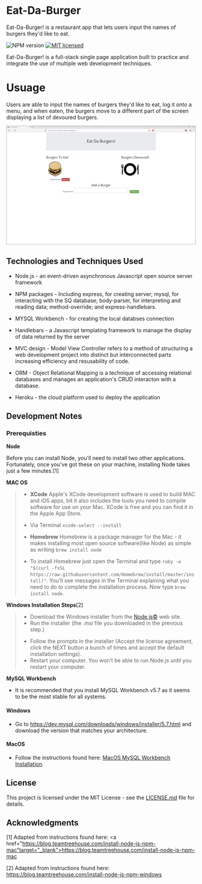 # Eat-Da-Burger

Eat-Da-Burger! is a restaurant app that lets users input the names of burgers they'd like to eat.

![[NPM version](http://img.shields.io/npm/v/npm-expansions.svg?style=flat-square)](https://www.npmjs.org/package/npm-expansions)
[![MIT licensed](https://img.shields.io/badge/license-MIT-blue.svg)](./LICENSE)

Eat-Da-Burger! is a full-stack single page application built to practice and integrate the use of multiple web development techniques.

# Usuage

Users are able to input the names of burgers they'd like to eat, log it onto a menu, and when eaten, the burgers move to a different part of the screen displaying a list of devoured burgers.

![Screenshot](public/assets/img/screenshotBurger.png)

## Technologies and Techniques Used

- Node.js - an event-driven asynchronous Javascript open source server framework

* NPM packages - Including express, for creating server; mysql, for interacting with the SQ database; body-parser, for interpreting and reading data; method-override; and express-handlebars.

- MYSQL Workbench - for creating the local databses connection

- Handlebars - a Javascript templating framework to manage the display of data returned by the server

- MVC design - Model View Controller refers to a method of structuring a web development project into distinct but interconnected parts increasing efficiency and resusability of code.

- ORM - Object Relational Mapping is a technique of accessing relational databases and manages an application's CRUD interacton with a database.

* Heroku - the cloud platform used to deploy the application

## Development Notes

### Prerequisties

**Node**

Before you can install Node, you'll need to install two other applications. Fortunately, once you've got these on your machine, installing Node takes just a few minutes.[1]

**MAC OS**

> - **XCode** Apple's XCode development software is used to build MAC and iOS apps, bit it also includes the tools you need to compile software for use on your Mac. XCode is free and you can find it in the Apple App Store.
>
> * Via Terminal `xcode-select --install`
>
> * **Homebrew** Homebrew is a package manager for the Mac - it makes installing most open source software(like Node) as simple as writing `brew install node`
> * To install Homebrew just open the Terminal and type `ruby -e "$(curl -fsSL https://raw.githubusercontent.com/Homebrew/install/master/install)"`. You'll see messages in the Terminal explaining what you need to do to complete the installation process. Now type `brew install node`.

**Windows Installation Steps**[2]

> - Download the Windows installer from the [Node.js&copy;](http://nodejs.org/) web site.
> - Run the installer (the .msi file you downloaded in the previous step.)
>
> * Follow the prompts in the installer (Accept the license agreement, click the NEXT button a bunch of times and accept the default installation settings).
> * Restart your computer. You won’t be able to run Node.js until you restart your computer.

**MySQL Workbench**

- It is recommended that you install MySQL Workbench v5.7 as it seems to be the most stable for all systems.

#### Windows

- Go to https://dev.mysql.com/downloads/windows/installer/5.7.html and download the version that matches your architecture.

#### MacOS

- Follow the instructions found here: [MacOS MySQL Workbench Installation](public/assets/readme/mysqlinstall_mac.md).

## License

This project is licensed under the MIT License - see the [LICENSE.md](LICENSE.md) file for details.

## Acknowledgments

[1] Adapted from instructions found here: <a href="https://blog.teamtreehouse.com/install-node-js-npm-mac"target="_blank">https://blog.teamtreehouse.com/install-node-js-npm-mac</a>

[2] Adapted from instructions found here: <a href="https://blog.teamtreehouse.com/install-node-js-npm-windows" target="_blank">https://blog.teamtreehouse.com/install-node-js-npm-windows</a>
